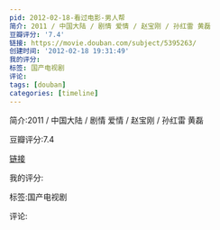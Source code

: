 ```yaml
---
pid: 2012-02-18-看过电影-男人帮
简介: 2011 / 中国大陆 / 剧情 爱情 / 赵宝刚 / 孙红雷 黄磊
豆瓣评分: '7.4'
链接: https://movie.douban.com/subject/5395263/
创建时间: '2012-02-18 19:31:49'
我的评分:
标签: 国产电视剧
评论:
tags: [douban]
categories: [timeline]
---
```

简介:2011 / 中国大陆 / 剧情 爱情 / 赵宝刚 / 孙红雷 黄磊

豆瓣评分:7.4

[链接](https://movie.douban.com/subject/5395263/)

我的评分:

标签:国产电视剧

评论:

